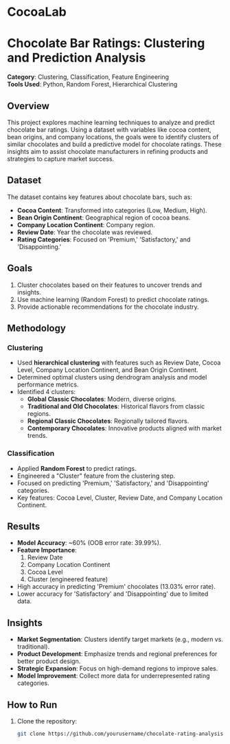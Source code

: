 # CocoaLab
# Chocolate Bar Ratings: Clustering and Prediction Analysis

**Category**: Clustering, Classification, Feature Engineering  
**Tools Used**: Python, Random Forest, Hierarchical Clustering  

## Overview
This project explores machine learning techniques to analyze and predict chocolate bar ratings. Using a dataset with variables like cocoa content, bean origins, and company locations, the goals were to identify clusters of similar chocolates and build a predictive model for chocolate ratings. These insights aim to assist chocolate manufacturers in refining products and strategies to capture market success.

## Dataset
The dataset contains key features about chocolate bars, such as:
- **Cocoa Content**: Transformed into categories (Low, Medium, High).
- **Bean Origin Continent**: Geographical region of cocoa beans.
- **Company Location Continent**: Company region.
- **Review Date**: Year the chocolate was reviewed.
- **Rating Categories**: Focused on 'Premium,' 'Satisfactory,' and 'Disappointing.'

## Goals
1. Cluster chocolates based on their features to uncover trends and insights.
2. Use machine learning (Random Forest) to predict chocolate ratings.
3. Provide actionable recommendations for the chocolate industry.

## Methodology
### Clustering
- Used **hierarchical clustering** with features such as Review Date, Cocoa Level, Company Location Continent, and Bean Origin Continent.
- Determined optimal clusters using dendrogram analysis and model performance metrics.
- Identified 4 clusters:
  - **Global Classic Chocolates**: Modern, diverse origins.
  - **Traditional and Old Chocolates**: Historical flavors from classic regions.
  - **Regional Classic Chocolates**: Regionally tailored flavors.
  - **Contemporary Chocolates**: Innovative products aligned with market trends.

### Classification
- Applied **Random Forest** to predict ratings.
- Engineered a "Cluster" feature from the clustering step.
- Focused on predicting 'Premium,' 'Satisfactory,' and 'Disappointing' categories.
- Key features: Cocoa Level, Cluster, Review Date, and Company Location Continent.

## Results
- **Model Accuracy**: ~60% (OOB error rate: 39.99%).
- **Feature Importance**:
  1. Review Date
  2. Company Location Continent
  3. Cocoa Level
  4. Cluster (engineered feature)
- High accuracy in predicting 'Premium' chocolates (13.03% error rate).
- Lower accuracy for 'Satisfactory' and 'Disappointing' due to limited data.

## Insights
- **Market Segmentation**: Clusters identify target markets (e.g., modern vs. traditional).
- **Product Development**: Emphasize trends and regional preferences for better product design.
- **Strategic Expansion**: Focus on high-demand regions to improve sales.
- **Model Improvement**: Collect more data for underrepresented rating categories.

## How to Run
1. Clone the repository:
   ```bash
   git clone https://github.com/yourusername/chocolate-rating-analysis.git
